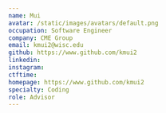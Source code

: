 ```yaml
--- 
name: Mui
avatar: /static/images/avatars/default.png 
occupation: Software Engineer
company: CME Group 
email: kmui2@wisc.edu
github: https://www.github.com/kmui2
linkedin: 
instagram: 
ctftime: 
homepage: https://www.github.com/kmui2
specialty: Coding
role: Advisor
---
```

